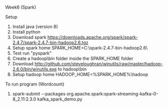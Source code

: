 Week6 (Spark)

Setup
1. Install java (version 8)
2. Install python
3. Download spark https://downloads.apache.org/spark/spark-2.4.7/spark-2.4.7-bin-hadoop2.6.tgz
4. Setup spark home SPARK_HOME=C:\spark-2.4.7-bin-hadoop2.6\
5. Test run "pyspark"
6. Create a hadoop\bin folder inside the SPARK_HOME folder
7. Download http://github.com/steveloughran/winutils/raw/master/hadoop-2.6.0/bin/winutils.exe to hadoop\bin
8. Setup hadoop home HADOOP_HOME=%SPARK_HOME%\hadoop

To run program (Wordcount) 
1. spark-submit --packages org.apache.spark:spark-streaming-kafka-0-8_2.11:2.3.0 kafka_spark_demo.py
